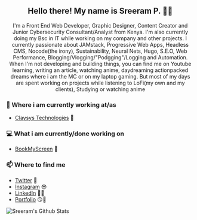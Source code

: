 <h2 align="center">Hello there! My name is Sreeram P. 👋🤓</h2>
<p align="center">I'm a Front End Web Developer, Graphic Designer, Content Creator and Junior Cybersecurity Consultant/Analyst from Kenya.
I'm also currently doing my Bsc in IT while working on my company and other projects.
I currently passionate about JAMstack, Progressive Web Apps, Headless CMS, Nocode(the irony), Sustainability, Neural Nets, Hugo, S.E.O, Web Performance, Blogging/Vlogging/"Podgging"/Logging and Automation.
When I'm not developing and building things, you can find me on Youtube learning, writing an article, watching anime, daydreaming actionpacked dreams where i am the MC or on my laptop gaming. But most of my days are spent working on projects while listening to LoFi(my own and my clients), Studying or watching anime</p>

### 💼 Where i am currently working at/as
- [Claysys Technologies](https://www.claysys.com/) 💼

### 💻 What i am currently/done working on
- [BookMyScreen](http://sreeramp96.rf.gd/BookMyScreen/)  🚀

### 📫 Where to find me
- [Twitter](https://twitter.com/sreeramp96) 🐤
- [Instagram](https://instagram.com/sreeramp96) 😎
- [LinkedIn](https://linkedin.com/in/sreeramp96) 👨💼
- [Portfolio](https://sreeramp96.github.io/Portfolio/) 😏🔗

![Sreeram's Github Stats](https://github-readme-stats.vercel.app/api?username=sreeramp96&show_icons=true&theme=radical)
